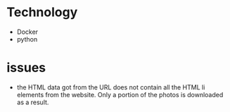 # Technology

- Docker
- python

# issues

- the HTML data got from the URL does not contain all the HTML li elements from the website. Only a portion of the photos is downloaded as a result.
